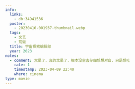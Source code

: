 ```yaml
---
info:
  links:
    - db:34941536
  poster:
    - 20230410-001937-thumbnail.webp
  tags:
    - 文艺
    - 荒诞
  title: 宇宙探索编辑部
  year: 2023
notes:
  - comment: 太晕了，真的太晕了，根本没空去仔细想想对白，只是想吐
    rate: 1
    timestamp: 2023-04-09 22:40
    where: cinema
type: movie
---
```

